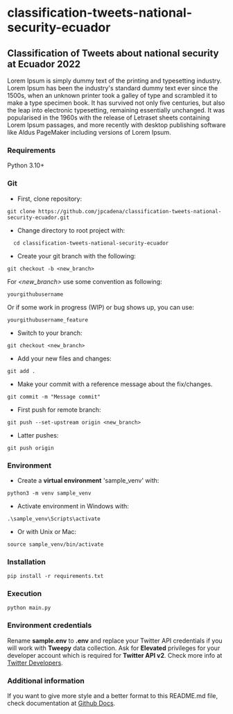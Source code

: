# classification-tweets-national-security-ecuador

## Classification of Tweets about national security at Ecuador 2022
Lorem Ipsum is simply dummy text of the printing and typesetting industry.
Lorem Ipsum has been the industry's standard dummy text ever since the 1500s,
when an unknown printer took a galley of type and scrambled it to make a type
specimen book. It has survived not only five centuries, but also the leap into
electronic typesetting, remaining essentially unchanged. It was popularised in
the 1960s with the release of Letraset sheets containing Lorem Ipsum passages,
and more recently with desktop publishing software like Aldus PageMaker
including versions of Lorem Ipsum.


### Requirements
Python 3.10+


### Git
+ First, clone repository:
```
git clone https://github.com/jpcadena/classification-tweets-national-security-ecuador.git
```

+ Change directory to root project with:
```
  cd classification-tweets-national-security-ecuador
```

+ Create your git branch with the following:
```
git checkout -b <new_branch>
```

For *<new_branch>* use some convention as following:
```
yourgithubusername
```

Or if some work in progress (WIP) or bug shows up, you can use:
```
yourgithubusername_feature
```

+ Switch to your branch:
```
git checkout <new_branch>
```

+ Add your new files and changes:
```
git add .
```

+ Make your commit with a reference message about the fix/changes.
```
git commit -m "Message commit"
```

+ First push for remote branch:
```
git push --set-upstream origin <new_branch>
```

+ Latter pushes:
```
git push origin
```


### Environment

+ Create a **virtual environment** 'sample_venv' with:
```
python3 -m venv sample_venv
```

+ Activate environment in Windows with:
```
.\sample_venv\Scripts\activate
```

+ Or with Unix or Mac:
```
source sample_venv/bin/activate
```


### Installation
```
pip install -r requirements.txt
```


### Execution
```
python main.py
```


### Environment credentials
Rename **sample.env** to **.env** and replace your Twitter API credentials if
you will work with **Tweepy** data collection.
Ask for **Elevated** privileges for your developer account which is required
for **Twitter API v2**. Check more info
at [Twitter Developers](https://developer.twitter.com/en/portal/dashboard).


### Additional information
If you want to give more style and a better format to this README.md file, check documentation at [Github Docs](https://docs.github.com/es/get-started/writing-on-github/getting-started-with-writing-and-formatting-on-github/basic-writing-and-formatting-syntax).
